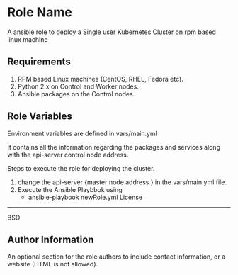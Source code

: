 Role Name
=========

A ansible role to deploy a Single user Kubernetes Cluster on rpm based linux machine

Requirements
------------

1. RPM based Linux machines (CentOS, RHEL, Fedora etc).
2. Python 2.x on Control and Worker nodes.
3. Ansible packages on the Control nodes.

Role Variables
--------------

Environment variables are defined in vars/main.yml

It contains all the information regarding the packages and services along with the api-server control node address. 

Steps to execute the role for deploying the cluster.
1. change the api-server {master node address } in the vars/main.yml file.
2. Execute the Ansible Playbbok using
     - ansible-playbook newRole.yml
License
-------

BSD

Author Information
------------------

An optional section for the role authors to include contact information, or a website (HTML is not allowed).
